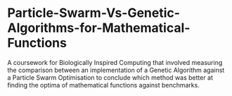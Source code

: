 # Particle-Swarm-Vs-Genetic-Algorithms-for-Mathematical-Functions
A coursework for Biologically Inspired Computing that involved measuring the comparison between an implementation of a Genetic Algorithm against a Particle Swarm Optimisation to conclude which method was better at finding the optima of mathematical functions against benchmarks. 
